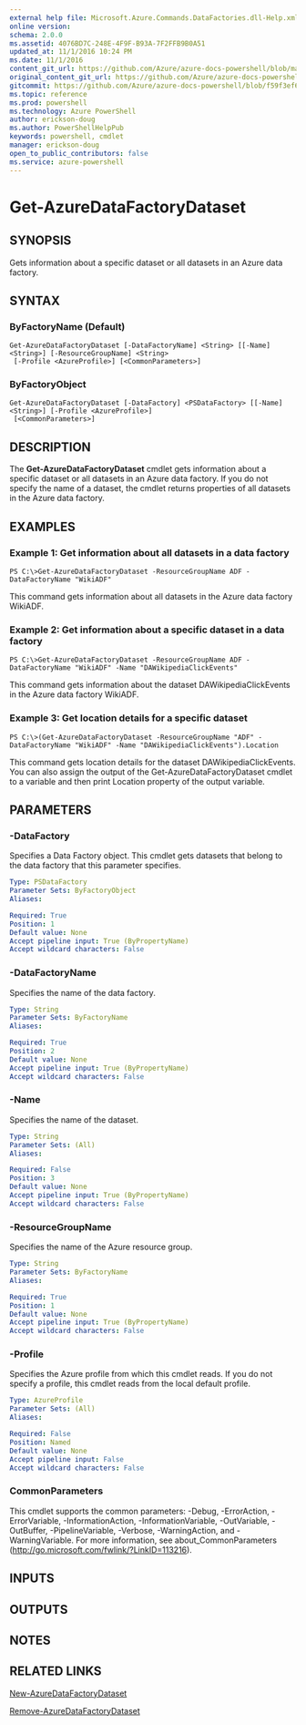 ```yaml
---
external help file: Microsoft.Azure.Commands.DataFactories.dll-Help.xml
online version: 
schema: 2.0.0
ms.assetid: 4076BD7C-248E-4F9F-B93A-7F2FFB9B0A51
updated_at: 11/1/2016 10:24 PM
ms.date: 11/1/2016
content_git_url: https://github.com/Azure/azure-docs-powershell/blob/master/azureps-cmdlets-docs/ResourceManager/AzureRM.DataFactories/v0.9.8/Get-AzureDataFactoryDataset.md
original_content_git_url: https://github.com/Azure/azure-docs-powershell/blob/master/azureps-cmdlets-docs/ResourceManager/AzureRM.DataFactories/v0.9.8/Get-AzureDataFactoryDataset.md
gitcommit: https://github.com/Azure/azure-docs-powershell/blob/f59f3ef60bc592383812213e69fd77ba950759ed/azureps-cmdlets-docs/ResourceManager/AzureRM.DataFactories/v0.9.8/Get-AzureDataFactoryDataset.md
ms.topic: reference
ms.prod: powershell
ms.technology: Azure PowerShell
author: erickson-doug
ms.author: PowerShellHelpPub
keywords: powershell, cmdlet
manager: erickson-doug
open_to_public_contributors: false
ms.service: azure-powershell
---
```


# Get-AzureDataFactoryDataset

## SYNOPSIS
Gets information about a specific dataset or all datasets in an Azure data factory.

## SYNTAX

### ByFactoryName (Default)
```
Get-AzureDataFactoryDataset [-DataFactoryName] <String> [[-Name] <String>] [-ResourceGroupName] <String>
 [-Profile <AzureProfile>] [<CommonParameters>]
```

### ByFactoryObject
```
Get-AzureDataFactoryDataset [-DataFactory] <PSDataFactory> [[-Name] <String>] [-Profile <AzureProfile>]
 [<CommonParameters>]
```

## DESCRIPTION
The **Get-AzureDataFactoryDataset** cmdlet gets information about a specific dataset or all datasets in an Azure data factory.
If you do not specify the name of a dataset, the cmdlet returns properties of all datasets in the Azure data factory.

## EXAMPLES

### Example 1: Get information about all datasets in a data factory
```
PS C:\>Get-AzureDataFactoryDataset -ResourceGroupName ADF -DataFactoryName "WikiADF"
```

This command gets information about all datasets in the Azure data factory WikiADF.

### Example 2: Get information about a specific dataset in a data factory
```
PS C:\>Get-AzureDataFactoryDataset -ResourceGroupName ADF -DataFactoryName "WikiADF" -Name "DAWikipediaClickEvents"
```

This command gets information about the dataset DAWikipediaClickEvents in the Azure data factory WikiADF.

### Example 3: Get location details for a specific dataset
```
PS C:\>(Get-AzureDataFactoryDataset -ResourceGroupName "ADF" -DataFactoryName "WikiADF" -Name "DAWikipediaClickEvents").Location
```

This command gets location details for the dataset DAWikipediaClickEvents.
You can also assign the output of the Get-AzureDataFactoryDataset cmdlet to a variable and then print Location property of the output variable.

## PARAMETERS

### -DataFactory
Specifies a Data Factory object.
This cmdlet gets datasets that belong to the data factory that this parameter specifies.

```yaml
Type: PSDataFactory
Parameter Sets: ByFactoryObject
Aliases: 

Required: True
Position: 1
Default value: None
Accept pipeline input: True (ByPropertyName)
Accept wildcard characters: False
```

### -DataFactoryName
Specifies the name of the data factory.

```yaml
Type: String
Parameter Sets: ByFactoryName
Aliases: 

Required: True
Position: 2
Default value: None
Accept pipeline input: True (ByPropertyName)
Accept wildcard characters: False
```

### -Name
Specifies the name of the dataset.

```yaml
Type: String
Parameter Sets: (All)
Aliases: 

Required: False
Position: 3
Default value: None
Accept pipeline input: True (ByPropertyName)
Accept wildcard characters: False
```

### -ResourceGroupName
Specifies the name of the Azure resource group.

```yaml
Type: String
Parameter Sets: ByFactoryName
Aliases: 

Required: True
Position: 1
Default value: None
Accept pipeline input: True (ByPropertyName)
Accept wildcard characters: False
```

### -Profile
Specifies the Azure profile from which this cmdlet reads.
If you do not specify a profile, this cmdlet reads from the local default profile.

```yaml
Type: AzureProfile
Parameter Sets: (All)
Aliases: 

Required: False
Position: Named
Default value: None
Accept pipeline input: False
Accept wildcard characters: False
```

### CommonParameters
This cmdlet supports the common parameters: -Debug, -ErrorAction, -ErrorVariable, -InformationAction, -InformationVariable, -OutVariable, -OutBuffer, -PipelineVariable, -Verbose, -WarningAction, and -WarningVariable. For more information, see about_CommonParameters (http://go.microsoft.com/fwlink/?LinkID=113216).

## INPUTS

## OUTPUTS

## NOTES

## RELATED LINKS

[New-AzureDataFactoryDataset](xref:ResourceManager/AzureRM.DataFactories/v0.9.8/New-AzureDataFactoryDataset.md)

[Remove-AzureDataFactoryDataset](xref:ResourceManager/AzureRM.DataFactories/v0.9.8/Remove-AzureDataFactoryDataset.md)


